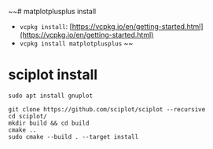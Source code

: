 ~~# matplotplusplus install
- `vcpkg install`: [https://vcpkg.io/en/getting-started.html](https://vcpkg.io/en/getting-started.html)
- `vcpkg install matplotplusplus`
~~

# sciplot install
`sudo apt install gnuplot`
```
git clone https://github.com/sciplot/sciplot --recursive
cd sciplot/
mkdir build && cd build
cmake ..
sudo cmake --build . --target install
```